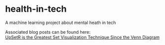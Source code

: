 # health-in-tech
A machine learning project about mental heath in tech

Associated blog posts can be found here:  
[UpSetR is the Greatest Set Visualization Technique Since the Venn Diagram](https://medium.com/data-explained/upsetr-is-the-greatest-set-visualization-since-the-venn-diagram-8bccbaef698a?source=friends_link&sk=255b3efd6273f3df65b45b57f1db5d2a)
